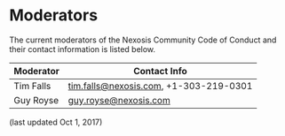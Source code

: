 # Moderators 

The current moderators of the Nexosis Community Code of Conduct and their contact information is listed below. 

Moderator | Contact Info 
------------ | -------------
Tim Falls | tim.falls@nexosis.com, +1-303-219-0301
Guy Royse | guy.royse@nexosis.com  


(last updated Oct 1, 2017)
